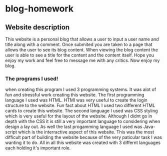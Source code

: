  # blog-homework 

 ## Website description

This website is a personal  blog that allows a user to input a user name and title along with a comment.
Once submited you are taken to a page that allows the user to see its blog content. 
 When viewing the blog content the user is able  to see a title for the content and the content itself.
 Hope you enjoy my work and feel  free to message me with any critics. 
 Now enjoy my blog.


 ### The programs I used!

  when creating this program  I used 3 programming systems. It was alot of fun and stressful  work creating this website.
   The first  programming language I used was HTML. HTMl was very useful  to create the login  structure to the website. 
   Fun fact about HTML  I used two different HTML cards  to create this website. The second language I used was CSS styling
   which is very useful  for the layout of the website. Although I didnt go in depth with the CSS it is still  a very important language to
   considering when design a lay out. As  well the  last progamming language I used was Java-script which is the interractive aspect of this website.
   This was the most difficult part of building the website because of the very paticular  task I was wanting it to do. All in all this website  was created with 3 differnt languages each holding it's important role.

 



